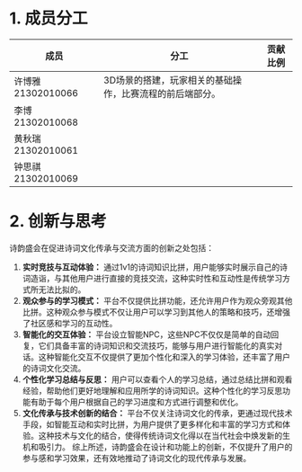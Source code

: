 # 1. 成员分工

| 成员              | 分工                            | 贡献比例 |
| --------------- | ----------------------------- | ---- |
| 许博雅 21302010066 | 3D场景的搭建，玩家相关的基础操作，比赛流程的前后端部分。 |      |
| 李博 21302010068  |                               |      |
| 黄秋瑞 21302010061 |                               |      |
| 钟思祺 21302010069 |                               |      |

# 2. 创新与思考
诗韵盛会在促进诗词文化传承与交流方面的创新之处包括：
1. **实时竞技与互动体验：** 通过1v1的诗词知识比拼，用户能够实时展示自己的诗词造诣，与其他用户进行直接的竞技交流，这种实时性和互动性是传统学习方式所无法比拟的。
2. **观众参与的学习模式：** 平台不仅提供比拼功能，还允许用户作为观众旁观其他比拼。这种观众参与模式不仅让用户可以学习到其他人的策略和技巧，还增强了社区感和学习的互动性。
3. **智能化的交互体验：** 平台设立智能NPC，这些NPC不仅仅是简单的自动回复，它们具备丰富的诗词知识和交流技巧，能够与用户进行智能化的真实对话。这种智能化交互不仅提供了更加个性化和深入的学习体验，还丰富了用户的诗词文化交流。
4. **个性化学习总结与反思：** 用户可以查看个人的学习总结，通过总结比拼和观看经验，帮助他们更好地理解和应用所学的诗词知识。这种个性化的学习反思功能有助于每个用户根据自己的学习进度和方式进行调整和优化。
5. **文化传承与技术创新的结合：** 平台不仅关注诗词文化的传承，更通过现代技术手段，如智能互动和实时比拼，为用户提供了更多样化和丰富的学习方式和体验。这种技术与文化的结合，使得传统诗词文化得以在当代社会中焕发新的生机和吸引力。
综上所述，诗韵盛会在设计和功能上的创新，不仅提升了用户的参与感和学习效果，还有效地推动了诗词文化的现代传承与发展。

